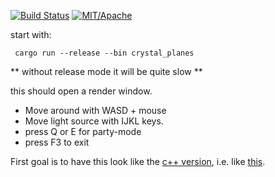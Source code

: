 [![Build Status][s1]][tc] [![MIT/Apache][s3]][li] 

[s1]: https://api.travis-ci.org/sim82/rust_playground.svg?branch=master
[s3]: https://img.shields.io/badge/license-MIT%2FApache-blue.svg
[tc]: https://travis-ci.org/sim82/rust_playground
[li]: COPYING

start with:
```
 cargo run --release --bin crystal_planes
```
** without release mode it will be quite slow **

this should open a render window. 
* Move around with WASD + mouse
* Move light source with IJKL keys.
* press Q or E for party-mode
* press F3 to exit

First goal is to have this look like the [c++ version](https://github.comsim82/shooter2), i.e. like [this](https://youtu.be/wNDT1-M3570).